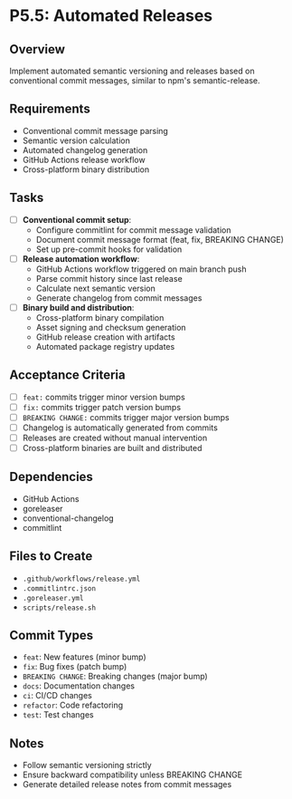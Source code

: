 # P5.5: Automated Releases

## Overview
Implement automated semantic versioning and releases based on conventional commit messages, similar to npm's semantic-release.

## Requirements
- Conventional commit message parsing
- Semantic version calculation
- Automated changelog generation
- GitHub Actions release workflow
- Cross-platform binary distribution

## Tasks
- [ ] **Conventional commit setup**:
  - Configure commitlint for commit message validation
  - Document commit message format (feat, fix, BREAKING CHANGE)
  - Set up pre-commit hooks for validation
- [ ] **Release automation workflow**:
  - GitHub Actions workflow triggered on main branch push
  - Parse commit history since last release
  - Calculate next semantic version
  - Generate changelog from commit messages
- [ ] **Binary build and distribution**:
  - Cross-platform binary compilation
  - Asset signing and checksum generation
  - GitHub release creation with artifacts
  - Automated package registry updates

## Acceptance Criteria
- [ ] `feat:` commits trigger minor version bumps
- [ ] `fix:` commits trigger patch version bumps
- [ ] `BREAKING CHANGE:` commits trigger major version bumps
- [ ] Changelog is automatically generated from commits
- [ ] Releases are created without manual intervention
- [ ] Cross-platform binaries are built and distributed

## Dependencies
- GitHub Actions
- goreleaser
- conventional-changelog
- commitlint

## Files to Create
- `.github/workflows/release.yml`
- `.commitlintrc.json`
- `.goreleaser.yml`
- `scripts/release.sh`

## Commit Types
- `feat`: New features (minor bump)
- `fix`: Bug fixes (patch bump)
- `BREAKING CHANGE`: Breaking changes (major bump)
- `docs`: Documentation changes
- `ci`: CI/CD changes
- `refactor`: Code refactoring
- `test`: Test changes

## Notes
- Follow semantic versioning strictly
- Ensure backward compatibility unless BREAKING CHANGE
- Generate detailed release notes from commit messages